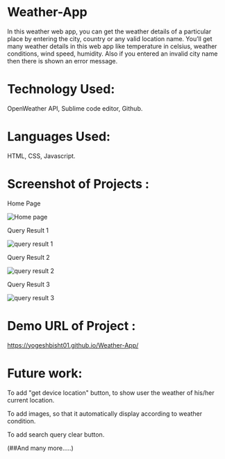 # Weather-App
In this weather web app, you can get the weather details of a particular place by entering the city, country or any valid location name. You’ll get many weather details in this web app like temperature in celsius, weather conditions, wind speed, humidity. Also if you entered an invalid city name then there is shown an error message.

# Technology Used: 
OpenWeather API, Sublime code editor, Github.

# Languages Used: 
HTML, CSS, Javascript.

# Screenshot of Projects :

Home Page

![Home page](https://github.com/AsmrProg-YT/100-days-of-javascript/assets/85386911/030b12d9-f890-43f0-874b-796ff7560d06)

Query Result 1

![query result 1](https://github.com/AsmrProg-YT/100-days-of-javascript/assets/85386911/fa66608a-abb9-4d03-bc53-f1c187f618e3)

Query Result 2

![query result 2](https://github.com/AsmrProg-YT/100-days-of-javascript/assets/85386911/58555d5c-da04-4995-a89f-298a5ce35691)

Query Result 3

![query result 3](https://github.com/AsmrProg-YT/100-days-of-javascript/assets/85386911/a289e838-81b5-4cd8-bc3f-b40c84b67590)



# Demo URL of Project :

https://yogeshbisht01.github.io/Weather-App/


# Future work: 

To add "get device location" button, to show user the weather of his/her current location.

To add images, so that it automatically display according to weather condition.

To add search query clear button.

(##And many more.....)

